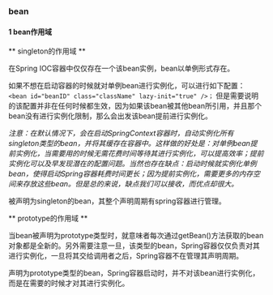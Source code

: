### bean
#### 1 bean作用域
** singleton的作用域 **

在Spring IOC容器中仅仅存在一个该bean实例，bean以单例形式存在。

如果不想在启动容器的时候就对单例bean进行实例化，可以进行如下配置：
`<bean id="beanID" class="className" lazy-init="true" />；`
但是需要说明的该配置并非在任何时候都生效，因为如果该bean被其他bean所引用，并且那个bean没有进行实例化限制，那么会出发该bean提前进行实例化。

*注意：在默认情况下，会在启动SpringContext容器时，自动实例化所有singleton类型的bean，并将其缓存在容器中。这样做的好处是：对单例bean提前实例化，当需要用的时候无需花费时间等待其进行实例化，可以提高效率；提前实例化可以及早发现潜在的配置问题。当然也存在缺点：启动时候就实例化单例bean，使得启动Spring容器耗费时间更长；因为提前实例化，需要更多的内存空间来存放这些bean。但是总的来说，缺点我们可以接收，而优点却很大。*

被声明为singleton的bean，其整个声明周期有spring容器进行管理。

** prototype的作用域 **

当bean被声明为prototype类型时，就意味者每次通过getBean()方法获取的bean对象都是全新的。另外需要注意一旦，该类型的bean，Spring容器仅仅负责对其进行实例化，一旦将其交给调用者之后，Spring容器不在管理其声明周期。

声明为prototype类型的bean，Spring容器启动时，并不对该bean进行实例化，而是在需要的时候才对其进行实例化。
